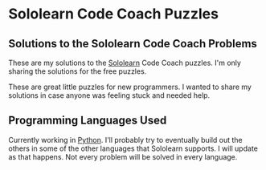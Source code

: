 # Sololearn Code Coach Puzzles
## Solutions to the Sololearn Code Coach Problems

These are my solutions to the [Sololearn](https://www.sololearn.com/) Code Coach puzzles. I'm only sharing the solutions for the free puzzles.

These are great little puzzles for new programmers. I wanted to share my solutions in case anyone was feeling stuck and needed help.

## Programming Languages Used
Currently working in [Python](https://www.python.org/). I'll probably try to eventually build out the others in some of the other languages that Sololearn supports. I will update as that happens. Not every problem will be solved in every language.
